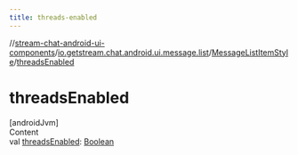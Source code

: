 ```yaml
---
title: threads-enabled
---
```

//[stream-chat-android-ui-components](../../../index.md)/[io.getstream.chat.android.ui.message.list](../index.md)/[MessageListItemStyle](index.md)/[threadsEnabled](threadsEnabled.md)



# threadsEnabled  
[androidJvm]  
Content  
val [threadsEnabled](threadsEnabled.md): [Boolean](https://kotlinlang.org/api/latest/jvm/stdlib/kotlin/-boolean/index.html)  



